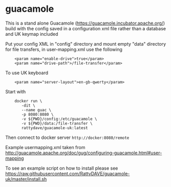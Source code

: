 # guacamole

This is a stand alone Guacamole (https://guacamole.incubator.apache.org/) build with the config saved in a configuration xml file rather than a database and UK keymap included

Put your config XML in "config" directory and mount empty "data" directory for file transfers, in user-mapping.xml use the following

```
    <param name="enable-drive">true</param>
    <param name="drive-path">/file-transfer</param>
```

To use UK keyboard
```
    <param name="server-layout">en-gb-qwerty</param>
```

Start with
```
    docker run \
       -dit \
       --name guac \
       -p 8080:8080 \
       -v ${PWD}/config:/etc/guacamole \
       -v ${PWD}/data:/file-transfer \
       rattydave/guacamole-uk:latest
```

Then connect to docker server ```http://docker:8080/remote```


Example usermapping.xml taken from http://guacamole.apache.org/doc/gug/configuring-guacamole.html#user-mapping

To see an example script on how to install please see https://raw.githubusercontent.com/RattyDAVE/guacamole-uk/master/install.sh
